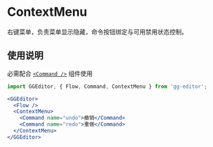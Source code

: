 # ContextMenu

右键菜单，负责菜单显示隐藏，命令按钮绑定与可用禁用状态控制。

## 使用说明

必需配合 [`<Command />`](command.zh-CN.md) 组件使用

```jsx
import GGEditor, { Flow, Command, ContextMenu } from 'gg-editor';

<GGEditor>
  <Flow />
  <ContextMenu>
    <Command name="undo">撤销</Command>
    <Command name="redo">重做</Command>
  </ContextMenu>
</GGEditor>
```